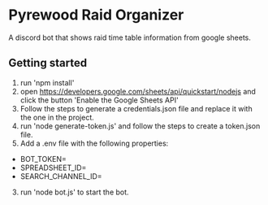 # Pyrewood Raid Organizer
A discord bot that shows raid time table information from google sheets.

## Getting started
1. run 'npm install'
1. open https://developers.google.com/sheets/api/quickstart/nodejs and click the button 'Enable the Google Sheets API'
1. Follow the steps to generate a credentials.json file and replace it with the one in the project.
1. run 'node generate-token.js' and follow the steps to create a token.json file.
1. Add a .env file with the following properties:
  * BOT_TOKEN=
  * SPREADSHEET_ID=
  * SEARCH_CHANNEL_ID=
3. run 'node bot.js' to start the bot.
